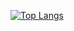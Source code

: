 [![Top Langs](https://github-readme-stats.vercel.app/api/top-langs/?username=soso-15315&layout=compact
)](https://github.com/anuraghazra/github-readme-stats)
